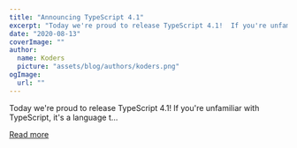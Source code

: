 ```yaml
---
title: "Announcing TypeScript 4.1"
excerpt: "Today we're proud to release TypeScript 4.1!  If you're unfamiliar with TypeScript, it's a language t..."
date: "2020-08-13"
coverImage: ""
author:
  name: Koders
  picture: "assets/blog/authors/koders.png"
ogImage:
  url: ""
---
```


Today we're proud to release TypeScript 4.1!  If you're unfamiliar with TypeScript, it's a language t...

[Read more](https://dev.to/typescript/announcing-typescript-4-1-1ld5)
